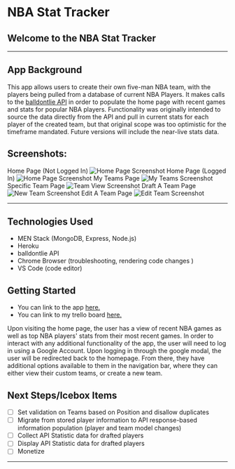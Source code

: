 # NBA Stat Tracker
## Welcome to the  NBA Stat Tracker
---

## App Background
This app allows users to create their own five-man NBA team, with the players being pulled from a database of current NBA Players. It makes calls to the [balldontlie API](https://www.balldontlie.io/#introduction) in order to populate the home page with recent games and stats for popular NBA players. Functionality was originally intended to source the data directly from the API and pull in current stats for each player of the created team, but that original scope was too optimistic for the timeframe mandated. Future versions will include the near-live stats data.




 
## Screenshots:
Home Page (Not Logged In)
![Home Page Screenshot](https://i.imgur.com/RMMZ7Rb.png)
Home Page (Logged In)
![Home Page Screenshot](https://i.imgur.com/cIJckhY.png)
My Teams Page
![My Teams Screenshot](https://i.imgur.com/eJQMm3y.png)
Specific Team Page
![Team View Screenshot](https://i.imgur.com/3bNaCTZ.png)
Draft A Team Page 
![New Team Screenshot](https://i.imgur.com/IgXN7HQ.png)
Edit A Team Page 
![Edit Team Screenshot](https://i.imgur.com/LtBX1YD.png)


---

## Technologies Used
- MEN Stack (MongoDB, Express, Node.js)
- Heroku
- balldontlie API
- Chrome Browser (troubleshooting, rendering code changes )
- VS Code (code editor)

## Getting Started
- You can link to the app [here.](https://nicks-nba-stat-tracker.herokuapp.com/)
- You can link to my trello board [here.](https://trello.com/invite/b/pk7EXPyy/843bf6a3d7c7b188bbfbcfe8f0c7fe24/ga-project-2-planning)

Upon visiting the home page, the user has a view of recent NBA games as well as top NBA players' stats from their most recent games. In order to interact with any additional functionality of the app, the user will need to log in using a Google Account. Upon logging in through the google modal, the user will be redirected back to the homepage. From there, they have additional options available to them in the navigation bar, where they can either view their custom teams, or create a new team.

## Next Steps/Icebox Items

- [ ] Set validation on Teams based on Position and disallow duplicates
- [ ] Migrate from stored player information to API response-based information population (player and team model changes)
- [ ] Collect API Statistic data for drafted players
- [ ] Display API Statistic data for drafted players
- [ ] Monetize

---